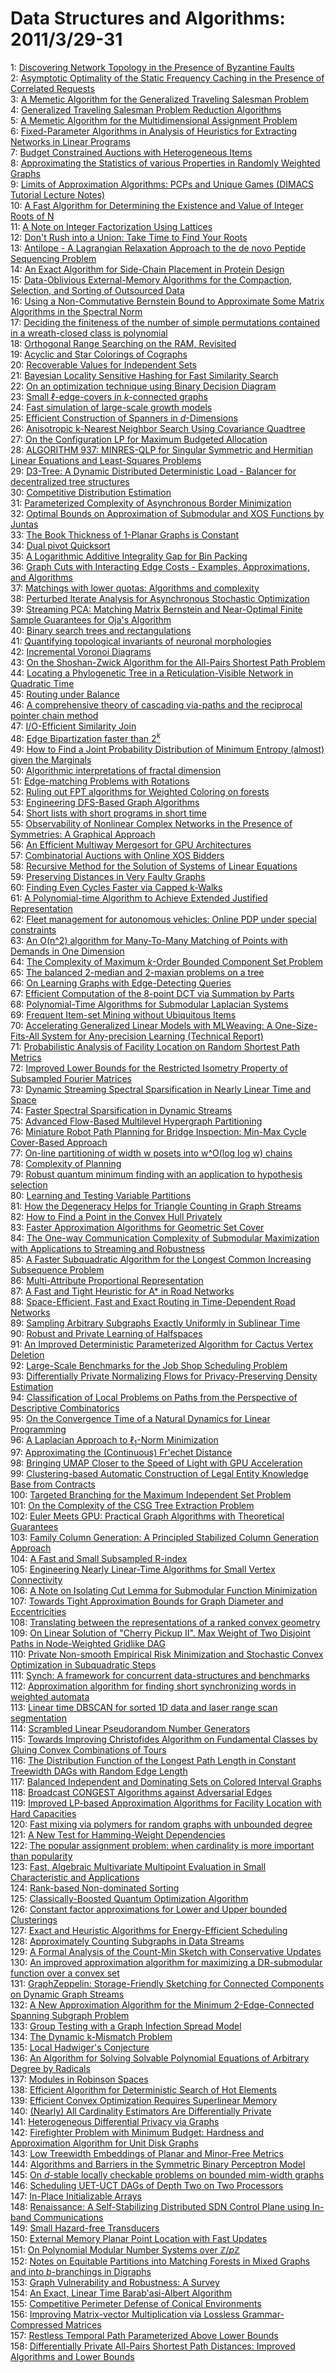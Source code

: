 # Data Structures and Algorithms: 2011/3/29-31  
1: [Discovering Network Topology in the Presence of Byzantine Faults](https://doi.org/10.48550/arXiv.cs/0611116)  
2: [Asymptotic Optimality of the Static Frequency Caching in the Presence of  Correlated Requests](https://doi.org/10.48550/arXiv.0903.4898)  
3: [A Memetic Algorithm for the Generalized Traveling Salesman Problem](https://doi.org/10.48550/arXiv.0804.0722)  
4: [Generalized Traveling Salesman Problem Reduction Algorithms](https://doi.org/10.48550/arXiv.0804.0735)  
5: [A Memetic Algorithm for the Multidimensional Assignment Problem](https://doi.org/10.48550/arXiv.0906.0862)  
6: [Fixed-Parameter Algorithms in Analysis of Heuristics for Extracting  Networks in Linear Programs](https://doi.org/10.48550/arXiv.0906.1359)  
7: [Budget Constrained Auctions with Heterogeneous Items](https://doi.org/10.48550/arXiv.0907.4166)  
8: [Approximating the Statistics of various Properties in Randomly Weighted  Graphs](https://doi.org/10.48550/arXiv.0908.0968)  
9: [Limits of Approximation Algorithms: PCPs and Unique Games (DIMACS  Tutorial Lecture Notes)](https://doi.org/10.48550/arXiv.1002.3864)  
10: [A Fast Algorithm for Determining the Existence and Value of Integer  Roots of N](https://doi.org/10.48550/arXiv.1003.5390)  
11: [A Note on Integer Factorization Using Lattices](https://doi.org/10.48550/arXiv.1003.5461)  
12: [Don't Rush into a Union: Take Time to Find Your Roots](https://doi.org/10.48550/arXiv.1102.1783)  
13: [Antilope - A Lagrangian Relaxation Approach to the de novo Peptide  Sequencing Problem](https://doi.org/10.48550/arXiv.1102.4016)  
14: [An Exact Algorithm for Side-Chain Placement in Protein Design](https://doi.org/10.48550/arXiv.1103.1503)  
15: [Data-Oblivious External-Memory Algorithms for the Compaction, Selection,  and Sorting of Outsourced Data](https://doi.org/10.48550/arXiv.1103.5102)  
16: [Using a Non-Commutative Bernstein Bound to Approximate Some Matrix  Algorithms in the Spectral Norm](https://doi.org/10.48550/arXiv.1103.5453)  
17: [Deciding the finiteness of the number of simple permutations contained  in a wreath-closed class is polynomial](https://doi.org/10.48550/arXiv.1002.3866)  
18: [Orthogonal Range Searching on the RAM, Revisited](https://doi.org/10.48550/arXiv.1103.5510)  
19: [Acyclic and Star Colorings of Cographs](https://doi.org/10.48550/arXiv.1103.5531)  
20: [Recoverable Values for Independent Sets](https://doi.org/10.48550/arXiv.1103.5609)  
21: [Bayesian Locality Sensitive Hashing for Fast Similarity Search](https://doi.org/10.48550/arXiv.1110.1328)  
22: [On an optimization technique using Binary Decision Diagram](https://doi.org/10.48550/arXiv.1203.2505)  
23: [Small $\ell$-edge-covers in $k$-connected graphs](https://doi.org/10.48550/arXiv.1203.6274)  
24: [Fast simulation of large-scale growth models](https://doi.org/10.48550/arXiv.1006.1003)  
25: [Efficient Construction of Spanners in $d$-Dimensions](https://doi.org/10.48550/arXiv.1303.7217)  
26: [Anisotropic k-Nearest Neighbor Search Using Covariance Quadtree](https://doi.org/10.48550/arXiv.1108.6304)  
27: [On the Configuration LP for Maximum Budgeted Allocation](https://doi.org/10.48550/arXiv.1403.7519)  
28: [ALGORITHM 937: MINRES-QLP for Singular Symmetric and Hermitian Linear  Equations and Least-Squares Problems](https://doi.org/10.48550/arXiv.1301.2707)  
29: [D3-Tree: A Dynamic Distributed Deterministic Load - Balancer for  decentralized tree structures](https://doi.org/10.48550/arXiv.1503.07905)  
30: [Competitive Distribution Estimation](https://doi.org/10.48550/arXiv.1503.07940)  
31: [Parameterized Complexity of Asynchronous Border Minimization](https://doi.org/10.48550/arXiv.1503.08078)  
32: [Optimal Bounds on Approximation of Submodular and XOS Functions by  Juntas](https://doi.org/10.48550/arXiv.1307.3301)  
33: [The Book Thickness of 1-Planar Graphs is Constant](https://doi.org/10.48550/arXiv.1503.04990)  
34: [Dual pivot Quicksort](https://doi.org/10.48550/arXiv.1503.08498)  
35: [A Logarithmic Additive Integrality Gap for Bin Packing](https://doi.org/10.48550/arXiv.1503.08796)  
36: [Graph Cuts with Interacting Edge Costs - Examples, Approximations, and  Algorithms](https://doi.org/10.48550/arXiv.1402.0240)  
37: [Matchings with lower quotas: Algorithms and complexity](https://doi.org/10.48550/arXiv.1412.0325)  
38: [Perturbed Iterate Analysis for Asynchronous Stochastic Optimization](https://doi.org/10.48550/arXiv.1507.06970)  
39: [Streaming PCA: Matching Matrix Bernstein and Near-Optimal Finite Sample  Guarantees for Oja's Algorithm](https://doi.org/10.48550/arXiv.1602.06929)  
40: [Binary search trees and rectangulations](https://doi.org/10.48550/arXiv.1603.08151)  
41: [Quantifying topological invariants of neuronal morphologies](https://doi.org/10.48550/arXiv.1603.08432)  
42: [Incremental Voronoi Diagrams](https://doi.org/10.48550/arXiv.1603.08485)  
43: [On the Shoshan-Zwick Algorithm for the All-Pairs Shortest Path Problem](https://doi.org/10.48550/arXiv.1603.08627)  
44: [Locating a Phylogenetic Tree in a Reticulation-Visible Network in  Quadratic Time](https://doi.org/10.48550/arXiv.1603.08655)  
45: [Routing under Balance](https://doi.org/10.48550/arXiv.1603.09009)  
46: [A comprehensive theory of cascading via-paths and the reciprocal pointer  chain method](https://doi.org/10.48550/arXiv.1603.09205)  
47: [I/O-Efficient Similarity Join](https://doi.org/10.48550/arXiv.1507.00552)  
48: [Edge Bipartization faster than $2^k$](https://doi.org/10.48550/arXiv.1507.02168)  
49: [How to Find a Joint Probability Distribution of Minimum Entropy (almost)  given the Marginals](https://doi.org/10.48550/arXiv.1701.05243)  
50: [Algorithmic interpretations of fractal dimension](https://doi.org/10.48550/arXiv.1703.09324)  
51: [Edge-matching Problems with Rotations](https://doi.org/10.48550/arXiv.1703.09421)  
52: [Ruling out FPT algorithms for Weighted Coloring on forests](https://doi.org/10.48550/arXiv.1703.09726)  
53: [Engineering DFS-Based Graph Algorithms](https://doi.org/10.48550/arXiv.1703.10023)  
54: [Short lists with short programs in short time](https://doi.org/10.48550/arXiv.1301.1547)  
55: [Observability of Nonlinear Complex Networks in the Presence of  Symmetries: A Graphical Approach](https://doi.org/10.48550/arXiv.1308.5261)  
56: [An Efficient Multiway Mergesort for GPU Architectures](https://doi.org/10.48550/arXiv.1702.07961)  
57: [Combinatorial Auctions with Online XOS Bidders](https://doi.org/10.48550/arXiv.1703.03484)  
58: [Recursive Method for the Solution of Systems of Linear Equations](https://doi.org/10.48550/arXiv.1703.10232)  
59: [Preserving Distances in Very Faulty Graphs](https://doi.org/10.48550/arXiv.1703.10293)  
60: [Finding Even Cycles Faster via Capped k-Walks](https://doi.org/10.48550/arXiv.1703.10380)  
61: [A Polynomial-time Algorithm to Achieve Extended Justified Representation](https://doi.org/10.48550/arXiv.1703.10415)  
62: [Fleet management for autonomous vehicles: Online PDP under special  constraints](https://doi.org/10.48550/arXiv.1703.10565)  
63: [An O(n^2) algorithm for Many-To-Many Matching of Points with Demands in  One Dimension](https://doi.org/10.48550/arXiv.1702.01083)  
64: [The Complexity of Maximum $k$-Order Bounded Component Set Problem](https://doi.org/10.48550/arXiv.1712.02870)  
65: [The balanced 2-median and 2-maxian problems on a tree](https://doi.org/10.48550/arXiv.1803.10332)  
66: [On Learning Graphs with Edge-Detecting Queries](https://doi.org/10.48550/arXiv.1803.10639)  
67: [Efficient Computation of the 8-point DCT via Summation by Parts](https://doi.org/10.48550/arXiv.1801.05832)  
68: [Polynomial-Time Algorithms for Submodular Laplacian Systems](https://doi.org/10.48550/arXiv.1803.10923)  
69: [Frequent Item-set Mining without Ubiquitous Items](https://doi.org/10.48550/arXiv.1803.11105)  
70: [Accelerating Generalized Linear Models with MLWeaving: A  One-Size-Fits-All System for Any-precision Learning (Technical Report)](https://doi.org/10.48550/arXiv.1903.03404)  
71: [Probabilistic Analysis of Facility Location on Random Shortest Path  Metrics](https://doi.org/10.48550/arXiv.1903.11980)  
72: [Improved Lower Bounds for the Restricted Isometry Property of Subsampled  Fourier Matrices](https://doi.org/10.48550/arXiv.1903.12146)  
73: [Dynamic Streaming Spectral Sparsification in Nearly Linear Time and  Space](https://doi.org/10.48550/arXiv.1903.12150)  
74: [Faster Spectral Sparsification in Dynamic Streams](https://doi.org/10.48550/arXiv.1903.12165)  
75: [Advanced Flow-Based Multilevel Hypergraph Partitioning](https://doi.org/10.48550/arXiv.2003.12110)  
76: [Miniature Robot Path Planning for Bridge Inspection: Min-Max Cycle  Cover-Based Approach](https://doi.org/10.48550/arXiv.2003.12134)  
77: [On-line partitioning of width w posets into w^O(log log w) chains](https://doi.org/10.48550/arXiv.1810.00270)  
78: [Complexity of Planning](https://doi.org/10.48550/arXiv.2003.03632)  
79: [Robust quantum minimum finding with an application to hypothesis  selection](https://doi.org/10.48550/arXiv.2003.11777)  
80: [Learning and Testing Variable Partitions](https://doi.org/10.48550/arXiv.2003.12990)  
81: [How the Degeneracy Helps for Triangle Counting in Graph Streams](https://doi.org/10.48550/arXiv.2003.13151)  
82: [How to Find a Point in the Convex Hull Privately](https://doi.org/10.48550/arXiv.2003.13192)  
83: [Faster Approximation Algorithms for Geometric Set Cover](https://doi.org/10.48550/arXiv.2003.13420)  
84: [The One-way Communication Complexity of Submodular Maximization with  Applications to Streaming and Robustness](https://doi.org/10.48550/arXiv.2003.13459)  
85: [A Faster Subquadratic Algorithm for the Longest Common Increasing  Subsequence Problem](https://doi.org/10.48550/arXiv.2003.13589)  
86: [Multi-Attribute Proportional Representation](https://doi.org/10.48550/arXiv.1509.03389)  
87: [A Fast and Tight Heuristic for A* in Road Networks](https://doi.org/10.48550/arXiv.1910.12526)  
88: [Space-Efficient, Fast and Exact Routing in Time-Dependent Road Networks](https://doi.org/10.48550/arXiv.1910.12726)  
89: [Sampling Arbitrary Subgraphs Exactly Uniformly in Sublinear Time](https://doi.org/10.48550/arXiv.2005.01861)  
90: [Robust and Private Learning of Halfspaces](https://doi.org/10.48550/arXiv.2011.14580)  
91: [An Improved Deterministic Parameterized Algorithm for Cactus Vertex  Deletion](https://doi.org/10.48550/arXiv.2012.04910)  
92: [Large-Scale Benchmarks for the Job Shop Scheduling Problem](https://doi.org/10.48550/arXiv.2102.08778)  
93: [Differentially Private Normalizing Flows for Privacy-Preserving Density  Estimation](https://doi.org/10.48550/arXiv.2103.14068)  
94: [Classification of Local Problems on Paths from the Perspective of  Descriptive Combinatorics](https://doi.org/10.48550/arXiv.2103.14112)  
95: [On the Convergence Time of a Natural Dynamics for Linear Programming](https://doi.org/10.48550/arXiv.1611.06729)  
96: [A Laplacian Approach to $\ell_1$-Norm Minimization](https://doi.org/10.48550/arXiv.1901.08836)  
97: [Approximating the (Continuous) Fr\'echet Distance](https://doi.org/10.48550/arXiv.2007.07994)  
98: [Bringing UMAP Closer to the Speed of Light with GPU Acceleration](https://doi.org/10.48550/arXiv.2008.00325)  
99: [Clustering-based Automatic Construction of Legal Entity Knowledge Base  from Contracts](https://doi.org/10.48550/arXiv.2012.01942)  
100: [Targeted Branching for the Maximum Independent Set Problem](https://doi.org/10.48550/arXiv.2102.01540)  
101: [On the Complexity of the CSG Tree Extraction Problem](https://doi.org/10.48550/arXiv.2103.06139)  
102: [Euler Meets GPU: Practical Graph Algorithms with Theoretical Guarantees](https://doi.org/10.48550/arXiv.2103.15217)  
103: [Family Column Generation: A Principled Stabilized Column Generation  Approach](https://doi.org/10.48550/arXiv.2103.15234)  
104: [A Fast and Small Subsampled R-index](https://doi.org/10.48550/arXiv.2103.15329)  
105: [Engineering Nearly Linear-Time Algorithms for Small Vertex Connectivity](https://doi.org/10.48550/arXiv.2103.15703)  
106: [A Note on Isolating Cut Lemma for Submodular Function Minimization](https://doi.org/10.48550/arXiv.2103.15724)  
107: [Towards Tight Approximation Bounds for Graph Diameter and Eccentricities](https://doi.org/10.48550/arXiv.1808.08494)  
108: [Translating between the representations of a ranked convex geometry](https://doi.org/10.48550/arXiv.1907.09433)  
109: [On Linear Solution of "Cherry Pickup II". Max Weight of Two Disjoint  Paths in Node-Weighted Gridlike DAG](https://doi.org/10.48550/arXiv.2103.09362)  
110: [Private Non-smooth Empirical Risk Minimization and Stochastic Convex  Optimization in Subquadratic Steps](https://doi.org/10.48550/arXiv.2103.15352)  
111: [Synch: A framework for concurrent data-structures and benchmarks](https://doi.org/10.48550/arXiv.2103.16182)  
112: [Approximation algorithm for finding short synchronizing words in  weighted automata](https://doi.org/10.48550/arXiv.2103.16185)  
113: [Linear time DBSCAN for sorted 1D data and laser range scan segmentation](https://doi.org/10.48550/arXiv.2103.16245)  
114: [Scrambled Linear Pseudorandom Number Generators](https://doi.org/10.48550/arXiv.1805.01407)  
115: [Towards Improving Christofides Algorithm on Fundamental Classes by  Gluing Convex Combinations of Tours](https://doi.org/10.48550/arXiv.1907.02120)  
116: [The Distribution Function of the Longest Path Length in Constant  Treewidth DAGs with Random Edge Length](https://doi.org/10.48550/arXiv.1910.09791)  
117: [Balanced Independent and Dominating Sets on Colored Interval Graphs](https://doi.org/10.48550/arXiv.2003.05289)  
118: [Broadcast CONGEST Algorithms against Adversarial Edges](https://doi.org/10.48550/arXiv.2004.06436)  
119: [Improved LP-based Approximation Algorithms for Facility Location with  Hard Capacities](https://doi.org/10.48550/arXiv.2102.06613)  
120: [Fast mixing via polymers for random graphs with unbounded degree](https://doi.org/10.48550/arXiv.2105.00524)  
121: [A New Test for Hamming-Weight Dependencies](https://doi.org/10.48550/arXiv.2108.13061)  
122: [The popular assignment problem: when cardinality is more important than  popularity](https://doi.org/10.48550/arXiv.2110.10984)  
123: [Fast, Algebraic Multivariate Multipoint Evaluation in Small  Characteristic and Applications](https://doi.org/10.48550/arXiv.2111.07572)  
124: [Rank-based Non-dominated Sorting](https://doi.org/10.48550/arXiv.2203.13654)  
125: [Classically-Boosted Quantum Optimization Algorithm](https://doi.org/10.48550/arXiv.2203.13936)  
126: [Constant factor approximations for Lower and Upper bounded Clusterings](https://doi.org/10.48550/arXiv.2203.14058)  
127: [Exact and Heuristic Algorithms for Energy-Efficient Scheduling](https://doi.org/10.48550/arXiv.2203.14070)  
128: [Approximately Counting Subgraphs in Data Streams](https://doi.org/10.48550/arXiv.2203.14225)  
129: [A Formal Analysis of the Count-Min Sketch with Conservative Updates](https://doi.org/10.48550/arXiv.2203.14549)  
130: [An improved approximation algorithm for maximizing a DR-submodular  function over a convex set](https://doi.org/10.48550/arXiv.2203.14740)  
131: [GraphZeppelin: Storage-Friendly Sketching for Connected Components on  Dynamic Graph Streams](https://doi.org/10.48550/arXiv.2203.14927)  
132: [A New Approximation Algorithm for the Minimum 2-Edge-Connected Spanning  Subgraph Problem](https://doi.org/10.48550/arXiv.1911.07232)  
133: [Group Testing with a Graph Infection Spread Model](https://doi.org/10.48550/arXiv.2101.05792)  
134: [The Dynamic k-Mismatch Problem](https://doi.org/10.48550/arXiv.2105.06166)  
135: [Local Hadwiger's Conjecture](https://doi.org/10.48550/arXiv.2203.06718)  
136: [An Algorithm for Solving Solvable Polynomial Equations of Arbitrary  Degree by Radicals](https://doi.org/10.48550/arXiv.2203.11602)  
137: [Modules in Robinson Spaces](https://doi.org/10.48550/arXiv.2203.12386)  
138: [Efficient Algorithm for Deterministic Search of Hot Elements](https://doi.org/10.48550/arXiv.2203.15043)  
139: [Efficient Convex Optimization Requires Superlinear Memory](https://doi.org/10.48550/arXiv.2203.15260)  
140: [(Nearly) All Cardinality Estimators Are Differentially Private](https://doi.org/10.48550/arXiv.2203.15400)  
141: [Heterogeneous Differential Privacy via Graphs](https://doi.org/10.48550/arXiv.2203.15429)  
142: [Firefighter Problem with Minimum Budget: Hardness and Approximation  Algorithm for Unit Disk Graphs](https://doi.org/10.48550/arXiv.2203.15509)  
143: [Low Treewidth Embeddings of Planar and Minor-Free Metrics](https://doi.org/10.48550/arXiv.2203.15627)  
144: [Algorithms and Barriers in the Symmetric Binary Perceptron Model](https://doi.org/10.48550/arXiv.2203.15667)  
145: [On $d$-stable locally checkable problems on bounded mim-width graphs](https://doi.org/10.48550/arXiv.2203.15724)  
146: [Scheduling UET-UCT DAGs of Depth Two on Two Processors](https://doi.org/10.48550/arXiv.2203.15726)  
147: [In-Place Initializable Arrays](https://doi.org/10.48550/arXiv.1709.08900)  
148: [Renaissance: A Self-Stabilizing Distributed SDN Control Plane using  In-band Communications](https://doi.org/10.48550/arXiv.1712.07697)  
149: [Small Hazard-free Transducers](https://doi.org/10.48550/arXiv.1811.12369)  
150: [External Memory Planar Point Location with Fast Updates](https://doi.org/10.48550/arXiv.1905.02620)  
151: [On Polynomial Modular Number Systems over $\mathbb{Z}/p\mathbb{Z}$](https://doi.org/10.48550/arXiv.2001.03741)  
152: [Notes on Equitable Partitions into Matching Forests in Mixed Graphs and  into $b$-branchings in Digraphs](https://doi.org/10.48550/arXiv.2003.10774)  
153: [Graph Vulnerability and Robustness: A Survey](https://doi.org/10.48550/arXiv.2105.00419)  
154: [An Exact, Linear Time Barab\'asi-Albert Algorithm](https://doi.org/10.48550/arXiv.2110.00287)  
155: [Competitive Perimeter Defense of Conical Environments](https://doi.org/10.48550/arXiv.2110.04667)  
156: [Improving Matrix-vector Multiplication via Lossless Grammar-Compressed  Matrices](https://doi.org/10.48550/arXiv.2203.14540)  
157: [Restless Temporal Path Parameterized Above Lower Bounds](https://doi.org/10.48550/arXiv.2203.15862)  
158: [Differentially Private All-Pairs Shortest Path Distances: Improved  Algorithms and Lower Bounds](https://doi.org/10.48550/arXiv.2203.16476)  